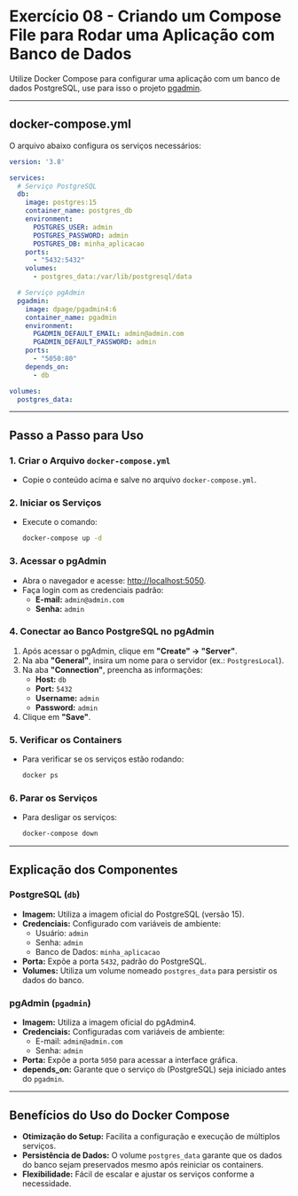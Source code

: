 # Exercício 08 - Criando um Compose File para Rodar uma Aplicação com Banco de Dados

Utilize Docker Compose para configurar uma aplicação com um banco de dados PostgreSQL, use para isso o projeto [pgadmin](https://github.com/docker/awesome-compose/tree/master/postgresql-pgadmin).

---

## **docker-compose.yml**

O arquivo abaixo configura os serviços necessários:

```yaml
version: '3.8'

services:
  # Serviço PostgreSQL
  db:
    image: postgres:15
    container_name: postgres_db
    environment:
      POSTGRES_USER: admin
      POSTGRES_PASSWORD: admin
      POSTGRES_DB: minha_aplicacao
    ports:
      - "5432:5432"
    volumes:
      - postgres_data:/var/lib/postgresql/data

  # Serviço pgAdmin
  pgadmin:
    image: dpage/pgadmin4:6
    container_name: pgadmin
    environment:
      PGADMIN_DEFAULT_EMAIL: admin@admin.com
      PGADMIN_DEFAULT_PASSWORD: admin
    ports:
      - "5050:80"
    depends_on:
      - db

volumes:
  postgres_data:
```

---

## **Passo a Passo para Uso**

### **1. Criar o Arquivo `docker-compose.yml`**
- Copie o conteúdo acima e salve no arquivo `docker-compose.yml`.

### **2. Iniciar os Serviços**
- Execute o comando:
  ```bash
  docker-compose up -d
  ```

### **3. Acessar o pgAdmin**
- Abra o navegador e acesse: [http://localhost:5050](http://localhost:5050).
- Faça login com as credenciais padrão:
  - **E-mail:** `admin@admin.com`
  - **Senha:** `admin`

### **4. Conectar ao Banco PostgreSQL no pgAdmin**
1. Após acessar o pgAdmin, clique em **"Create" → "Server"**.
2. Na aba **"General"**, insira um nome para o servidor (ex.: `PostgresLocal`).
3. Na aba **"Connection"**, preencha as informações:
   - **Host:** `db`
   - **Port:** `5432`
   - **Username:** `admin`
   - **Password:** `admin`
4. Clique em **"Save"**.

### **5. Verificar os Containers**
- Para verificar se os serviços estão rodando:
  ```bash
  docker ps
  ```

### **6. Parar os Serviços**
- Para desligar os serviços:
  ```bash
  docker-compose down
  ```

---

## **Explicação dos Componentes**

### **PostgreSQL (`db`)**
- **Imagem:** Utiliza a imagem oficial do PostgreSQL (versão 15).
- **Credenciais:** Configurado com variáveis de ambiente:
  - Usuário: `admin`
  - Senha: `admin`
  - Banco de Dados: `minha_aplicacao`
- **Porta:** Expõe a porta `5432`, padrão do PostgreSQL.
- **Volumes:** Utiliza um volume nomeado `postgres_data` para persistir os dados do banco.

### **pgAdmin (`pgadmin`)**
- **Imagem:** Utiliza a imagem oficial do pgAdmin4.
- **Credenciais:** Configuradas com variáveis de ambiente:
  - E-mail: `admin@admin.com`
  - Senha: `admin`
- **Porta:** Expõe a porta `5050` para acessar a interface gráfica.
- **depends_on:** Garante que o serviço `db` (PostgreSQL) seja iniciado antes do `pgadmin`.

---

## **Benefícios do Uso do Docker Compose**
- **Otimização do Setup:** Facilita a configuração e execução de múltiplos serviços.
- **Persistência de Dados:** O volume `postgres_data` garante que os dados do banco sejam preservados mesmo após reiniciar os containers.
- **Flexibilidade:** Fácil de escalar e ajustar os serviços conforme a necessidade.

